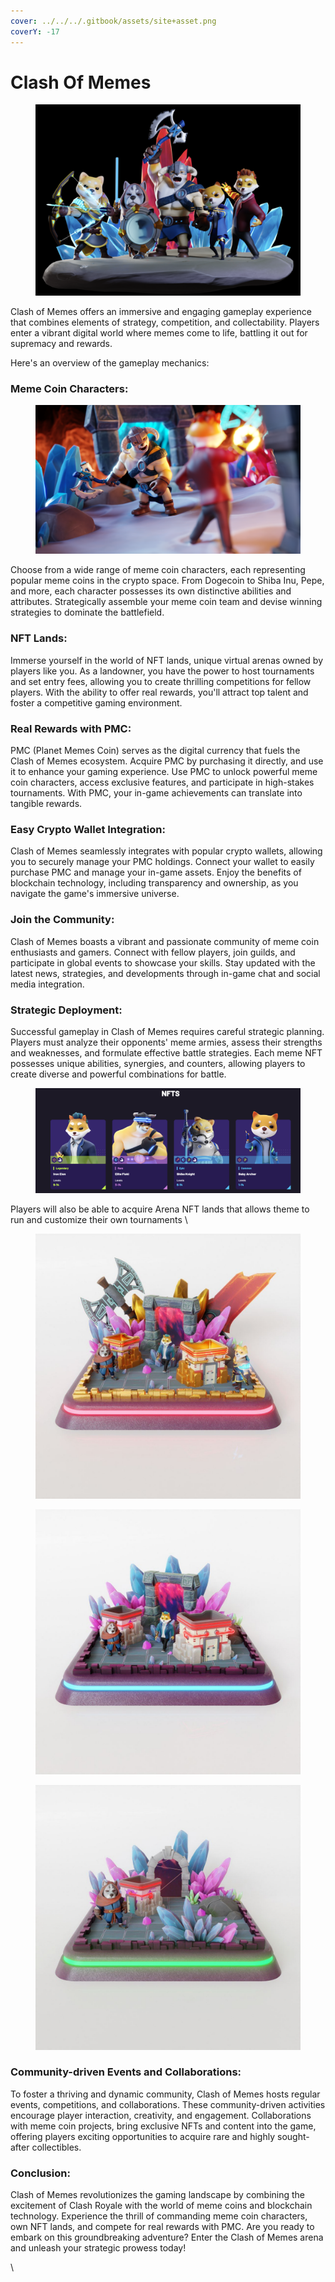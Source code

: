 ```yaml
---
cover: ../../../.gitbook/assets/site+asset.png
coverY: -17
---
```


# Clash Of Memes

<figure><img src="../../../.gitbook/assets/Screen Shot 2023-05-25 at 8.58.53 PM.png" alt=""><figcaption></figcaption></figure>

Clash of Memes offers an immersive and engaging gameplay experience that combines elements of strategy, competition, and collectability. Players enter a vibrant digital world where memes come to life, battling it out for supremacy and rewards.&#x20;

Here's an overview of the gameplay mechanics:

### Meme Coin Characters:&#x20;

<figure><img src="../../../.gitbook/assets/image_3A1000019611_0x0_2132x1199.png" alt=""><figcaption></figcaption></figure>

Choose from a wide range of meme coin characters, each representing popular meme coins in the crypto space. From Dogecoin to Shiba Inu, Pepe, and more, each character possesses its own distinctive abilities and attributes. Strategically assemble your meme coin team and devise winning strategies to dominate the battlefield.

### NFT Lands:&#x20;

Immerse yourself in the world of NFT lands, unique virtual arenas owned by players like you. As a landowner, you have the power to host tournaments and set entry fees, allowing you to create thrilling competitions for fellow players. With the ability to offer real rewards, you'll attract top talent and foster a competitive gaming environment.

### Real Rewards with PMC:

&#x20;PMC (Planet Memes Coin) serves as the digital currency that fuels the Clash of Memes ecosystem. Acquire PMC by purchasing it directly, and use it to enhance your gaming experience. Use PMC to unlock powerful meme coin characters, access exclusive features, and participate in high-stakes tournaments. With PMC, your in-game achievements can translate into tangible rewards.

### Easy Crypto Wallet Integration:&#x20;

Clash of Memes seamlessly integrates with popular crypto wallets, allowing you to securely manage your PMC holdings. Connect your wallet to easily purchase PMC and manage your in-game assets. Enjoy the benefits of blockchain technology, including transparency and ownership, as you navigate the game's immersive universe.

### Join the Community:&#x20;

Clash of Memes boasts a vibrant and passionate community of meme coin enthusiasts and gamers. Connect with fellow players, join guilds, and participate in global events to showcase your skills. Stay updated with the latest news, strategies, and developments through in-game chat and social media integration.



### **Strategic Deployment:**

&#x20;Successful gameplay in Clash of Memes requires careful strategic planning. Players must analyze their opponents' meme armies, assess their strengths and weaknesses, and formulate effective battle strategies. Each meme NFT possesses unique abilities, synergies, and counters, allowing players to create diverse and powerful combinations for battle.



<figure><img src="../../../.gitbook/assets/Screen Shot 2023-01-16 at 3.46.52 AM.png" alt=""><figcaption></figcaption></figure>

Players will also be able to acquire Arena NFT lands that allows theme to run and customize their own tournaments \


<div>

<figure><img src="../../../.gitbook/assets/photo_2023-05-25 21.49.09.jpeg" alt=""><figcaption></figcaption></figure>

 

<figure><img src="../../../.gitbook/assets/photo_2023-05-25 21.49.12.jpeg" alt=""><figcaption></figcaption></figure>

 

<figure><img src="../../../.gitbook/assets/photo_2023-05-25 21.49.15.jpeg" alt=""><figcaption></figcaption></figure>

</div>

### **Community-driven Events and Collaborations:**

To foster a thriving and dynamic community, Clash of Memes hosts regular events, competitions, and collaborations. These community-driven activities encourage player interaction, creativity, and engagement. Collaborations with meme coin projects, bring exclusive NFTs and content into the game, offering players exciting opportunities to acquire rare and highly sought-after collectibles.



### Conclusion:&#x20;

Clash of Memes revolutionizes the gaming landscape by combining the excitement of Clash Royale with the world of meme coins and blockchain technology. Experience the thrill of commanding meme coin characters, own NFT lands, and compete for real rewards with PMC. Are you ready to embark on this groundbreaking adventure? Enter the Clash of Memes arena and unleash your strategic prowess today!

\


###
